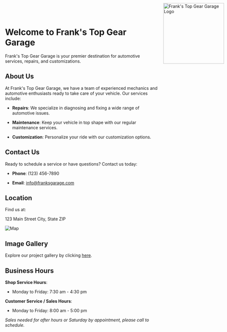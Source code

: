 # Welcome to Frank's Top Gear Garage

<div style="position: absolute; top: 10px; right: 10px;">
    <img src="https://github.com/knarf32/knarf32.github.io/assets/112992723/dbf4f5ae-ae2c-4b14-9a07-2afa6bb820ff" alt="Frank's Top Gear Garage Logo" width="200" height="auto">
</div>

<style>
    body {
        background-image: url(https://github.com/knarf32/knarf32.github.io/assets/112992723/a0c31807-5111-4c30-96fa-7851847653c9);
        background-size: cover;
        background-repeat: no-repeat;
        background-attachment: fixed;
    }
</style>

Frank's Top Gear Garage is your premier destination for automotive services, repairs, and customizations.

## About Us

At Frank's Top Gear Garage, we have a team of experienced mechanics and automotive enthusiasts ready to take care of your vehicle. Our services include:

- **Repairs**: We specialize in diagnosing and fixing a wide range of automotive issues.

- **Maintenance**: Keep your vehicle in top shape with our regular maintenance services.

- **Customization**: Personalize your ride with our customization options.

## Contact Us

Ready to schedule a service or have questions? Contact us today:

- **Phone**: (123) 456-7890

- **Email**: info@franksgarage.com

## Location

Find us at:

123 Main Street
City, State ZIP

![Map](link-to-your-map-image.png)

## Image Gallery

Explore our project gallery by clicking [here](https://github.com/knarf32/knarf32.github.io/assets/112992723/f58ce5eb-b35e-422b-90a2-0c17683c8d15).
## Business Hours

**Shop Service Hours**:
- Monday to Friday: 7:30 am - 4:30 pm

**Customer Service / Sales Hours**:
- Monday to Friday: 8:00 am - 5:00 pm

*Sales needed for after hours or Saturday by appointment, please call to schedule.*
